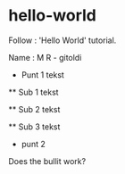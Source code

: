 # hello-world

Follow : 'Hello World' tutorial.

Name : M R - gitoldi

* Punt 1
tekst

** Sub 1
tekst

** Sub 2
tekst

** Sub 3
tekst

* punt 2

Does the bullit work?
